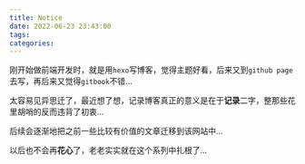 ```yaml
---
title: Notice
date: 2022-06-23 23:43:00
tags:
categories:
---
```


刚开始做前端开发时，就是用`hexo`写博客，觉得主题好看，后来又到`github page`去写，再后来又觉得`gitbook`不错...

太容易见异思迁了，最近想了想，记录博客真正的意义是在于**记录**二字，整那些花里胡哨的反而违背了初衷...

后续会逐渐地把之前一些比较有价值的文章迁移到该网站中...

以后也不会再**花心**了，老老实实就在这个系列中扎根了...


